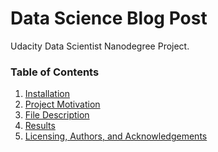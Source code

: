 # Data Science Blog Post

<p>Udacity Data Scientist Nanodegree Project.</p>


<h3>Table of Contents</h3>
<ol>
<li><a href="#installation">Installation</a></li>
<li><a href="#motivation">Project Motivation</a></li>
<li><a href="#files">File Description</a></li>
<li><a href="#results">Results</a></li>
<li><a href="#licensing">Licensing, Authors, and Acknowledgements</a></li>
</ol>
